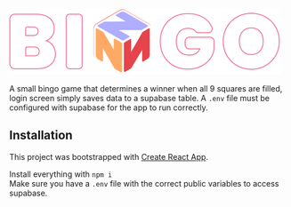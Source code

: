 ![bingo](./public/Title_Bingo.png "Bingo")

A small bingo game that determines a winner when all 9 squares are filled, login screen simply saves
data to a supabase table. A `.env` file must be configured with supabase for the app to run correctly.

## Installation

This project was bootstrapped with [Create React App](https://github.com/facebook/create-react-app).  

Install everything with `npm i`  
Make sure you have a `.env` file with the correct public variables to access supabase.
